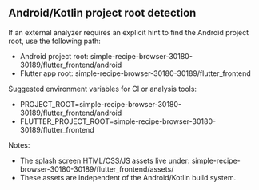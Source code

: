 Android/Kotlin project root detection
------------------------------------

If an external analyzer requires an explicit hint to find the Android project root, use the following path:

- Android project root: simple-recipe-browser-30180-30189/flutter_frontend/android
- Flutter app root:     simple-recipe-browser-30180-30189/flutter_frontend

Suggested environment variables for CI or analysis tools:

- PROJECT_ROOT=simple-recipe-browser-30180-30189/flutter_frontend/android
- FLUTTER_PROJECT_ROOT=simple-recipe-browser-30180-30189/flutter_frontend

Notes:
- The splash screen HTML/CSS/JS assets live under: simple-recipe-browser-30180-30189/flutter_frontend/assets/
- These assets are independent of the Android/Kotlin build system.

